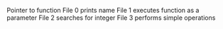 Pointer to function
File 0 prints name
File 1 executes function as a parameter
File 2 searches for integer
File 3 performs simple operations

